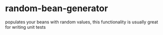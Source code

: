 # random-bean-generator
populates your beans with random values, this functionality is usually great for writing unit tests
